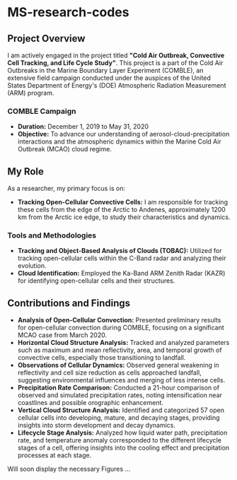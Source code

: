 # MS-research-codes

## Project Overview
I am actively engaged in the project titled **"Cold Air Outbreak, Convective Cell Tracking, and Life Cycle Study"**. This project is a part of the Cold Air Outbreaks in the Marine Boundary Layer Experiment (COMBLE), an extensive field campaign conducted under the auspices of the United States Department of Energy's (DOE) Atmospheric Radiation Measurement (ARM) program.

### COMBLE Campaign
- **Duration:** December 1, 2019 to May 31, 2020
- **Objective:** To advance our understanding of aerosol-cloud-precipitation interactions and the atmospheric dynamics within the Marine Cold Air Outbreak (MCAO) cloud regime.

## My Role
As a researcher, my primary focus is on:
- **Tracking Open-Cellular Convective Cells:** I am responsible for tracking these cells from the edge of the Arctic to Andenes, approximately 1200 km from the Arctic ice edge, to study their characteristics and dynamics.

### Tools and Methodologies
- **Tracking and Object-Based Analysis of Clouds (TOBAC):** Utilized for tracking open-cellular cells within the C-Band radar and analyzing their evolution.
- **Cloud Identification:** Employed the Ka-Band ARM Zenith Radar (KAZR) for identifying open-cellular cells and their structures.

## Contributions and Findings
- **Analysis of Open-Cellular Convection:** Presented preliminary results for open-cellular convection during COMBLE, focusing on a significant MCAO case from March 2020.
- **Horizontal Cloud Structure Analysis:** Tracked and analyzed parameters such as maximum and mean reflectivity, area, and temporal growth of convective cells, especially those transitioning to landfall.
- **Observations of Cellular Dynamics:** Observed general weakening in reflectivity and cell size reduction as cells approached landfall, suggesting environmental influences and merging of less intense cells.
- **Precipitation Rate Comparison:** Conducted a 21-hour comparison of observed and simulated precipitation rates, noting intensification near coastlines and possible orographic enhancement.
- **Vertical Cloud Structure Analysis:** Identified and categorized 57 open cellular cells into developing, mature, and decaying stages, providing insights into storm development and decay dynamics.
- **Lifecycle Stage Analysis:** Analyzed how liquid water path, precipitation rate, and temperature anomaly corresponded to the different lifecycle stages of a cell, offering insights into the cooling effect and precipitation processes at each stage.

Will soon display the necessary Figures ...
